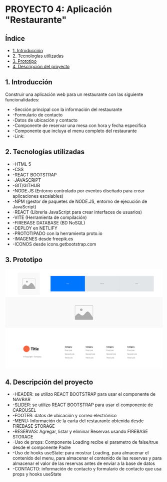 # PROYECTO 4: Aplicación "Restaurante"


## Índice
* [1. Introducción](#1-introducción)
* [2. Tecnologías utilizadas](#2-tecnologías-utilizadas)
* [3. Prototipo](#3-prototipo)
* [4. Descripción del proyecto](#4-descripción-del-proyecto)

## 1. Introducción
Construir una aplicación web para un restaurante con las siguiente funcionalidades:
* -Sección principal con la información del restaurante
* -Formulario de contacto
* -Datos de ubicación y contacto
* -Componente de reservar una mesa con hora y fecha especifica
* -Componente que incluya el menu completo del restaurante
* -Link: 


## 2. Tecnologías utilizadas
* -HTML 5
* -CSS
* -REACT BOOTSTRAP
* -JAVASCRIPT
* -GIT/GITHUB
* -NODE.JS (Entorno controlado por eventos diseñado para crear aplicaciones escalables)
* -NPM (gestor de paquetes de NODE.JS, entorno de ejecución de JavaScript)
* -REACT (Librería JavaScript para crear interfaces de usuarios)
* -VITE (Herramienta de compilación)
* -FIREBASE DATABASE (BD NoSQL)
* -DEPLOY en NETLIFY
* -PROTOTIPADO con la herramienta proto.io
* -IMAGENES desde freepik.es
* -ICONOS desde icons.getbootstrap.com


## 3. Prototipo
![Prototipo](/public/prototipo.png)


## 4. Descripción del proyecto
* -HEADER: se utilizo REACT BOOTSTRAP para usar el componente de NAVBAR
* -SLIDER: se utilizo REACT BOOTSTRAP para usar el componente de CAROUSEL
* -FOOTER: datos de ubicación y correo electrónico
* -MENU: Información de la carta del restaurante obtenida desde FIREBASE STORAGE
* -RESERVAS: Agregar, listar y eliminar Reservas usando FIREBASE STORAGE
* -Uso de props: Componente Loading recibe el parametro de false/true desde el componente Padre
* -Uso de hooks useState: para mostrar Loading, para almacenar el contenido del menu, para almacenar el contenido de las reservas y para almacenar el valor de las reservas antes de enviar a la base de datos
* -CONTACTO: información de contacto y formulario de contacto que usa props y hooks useState